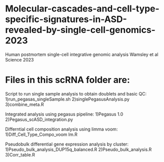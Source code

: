 # Molecular-cascades-and-cell-type-specific-signatures-in-ASD-revealed-by-single-cell-genomics-2023
Human postmortem single-cell integrative genomic analysis Wamsley et al Science 2023

# Files in this scRNA folder are: 

 Script to run single sample analysis to obtain doublets and basic QC:
  1)run_pegasas_singleSample.sh
  2)singlePegasusAnalysis.py
  3)combine_meta.R

 Integrated analysis using pegasus pipeline:
 1)Pegasus 1.0
  2)Pegasus_scASD_integration.py

 Differntial cell composition analysis using limma voom:
  1)Diff_Cell_Type_Compo_voom lm.R 


Pseudobulk differential gene expression analysis by cluster:
 1)Pseudo_bulk_analysis_DUP15q_balanced.R 
 2)Pseudo_bulk_analysis.R 
 3)Corr_table.R 
